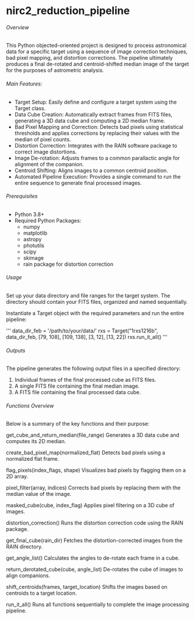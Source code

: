 # nirc2_reduction_pipeline

###### Overview ######
This Python objected-oriented project is designed to process astronomical data for a specific target using a sequence of image correction techniques, bad pixel mapping, and distortion corrections. 
The pipeline ultimately produces a final de-rotated and centroid-shifted median image of the target for the purposes of astrometric analysis.

###### Main Features: ######
- Target Setup: Easily define and configure a target system using the Target class.
- Data Cube Creation: Automatically extract frames from FITS files, generating a 3D data cube and computing a 2D median frame.
- Bad Pixel Mapping and Correction: Detects bad pixels using statistical thresholds and applies corrections by replacing their values with the median of pixel counts.
- Distortion Correction: Integrates with the RAIN software package to correct image distortions.
- Image De-rotation: Adjusts frames to a common parallactic angle for alignment of the companion.
- Centroid Shifting: Aligns images to a common centroid position.
- Automated Pipeline Execution: Provides a single command to run the entire sequence to generate final processed images.

###### Prerequisites ######
- Python 3.8+
- Required Python Packages:
  - numpy
  - matplotlib
  - astropy
  - photutils
  - scipy
  - skimage
  - rain package for distortion correction


###### Usage ######

Set up your data directory and file ranges for the target system. The directory should contain your FITS files, organized and named sequentially.

Instantiate a Target object with the required parameters and run the entire pipeline:

'''
data_dir_feb = '/path/to/your/data/'
rxs = Target("1rxs1216b", data_dir_feb, [79, 108], [109, 138], [3, 12], [13, 22])
rxs.run_it_all()
'''

###### Outputs ######
The pipeline generates the following output files in a specified directory:

1. Individual frames of the final processed cube as FITS files.
2. A single FITS file containing the final median image.
3. A FITS file containing the final processed data cube.

   
###### Functions Overview ######
Below is a summary of the key functions and their purpose:

get_cube_and_return_median(file_range)
Generates a 3D data cube and computes its 2D median.

create_bad_pixel_map(normalized_flat)
Detects bad pixels using a normalized flat frame.

flag_pixels(index_flags, shape)
Visualizes bad pixels by flagging them on a 2D array.

pixel_filter(array, indices)
Corrects bad pixels by replacing them with the median value of the image.

masked_cube(cube, index_flag)
Applies pixel filtering on a 3D cube of images.

distortion_correction()
Runs the distortion correction code using the RAIN package.

get_final_cube(rain_dir)
Fetches the distortion-corrected images from the RAIN directory.

get_angle_list()
Calculates the angles to de-rotate each frame in a cube.

return_derotated_cube(cube, angle_list)
De-rotates the cube of images to align companions.

shift_centroids(frames, target_location)
Shifts the images based on centroids to a target location.

run_it_all()
Runs all functions sequentially to complete the image processing pipeline.
